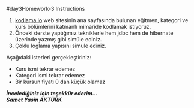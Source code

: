 #day3Homework-3 Instructions

1. <a href="https://www.kodlama.io/" src="link">kodlama.io</a> web sitesinin ana sayfasında bulunan eğitmen, kategori ve kurs bölümlerini katmanlı mimaride kodlamak istiyoruz.
2. Önceki derste yaptığımız tekniklerle hem jdbc hem de hibernate üzerinde yazmış gibi simüle ediniz.
3. Çoklu loglama yapısını simule ediniz.

Aşağıdaki isterleri gerçekleştiriniz:

* Kurs ismi tekrar edemez
* Kategori ismi tekrar edemez
* Bir kursun fiyatı 0 dan küçük olamaz


<b><em>İncelediğiniz için teşekkür ederim... <br>
Samet Yasin AKTÜRK </em></b>